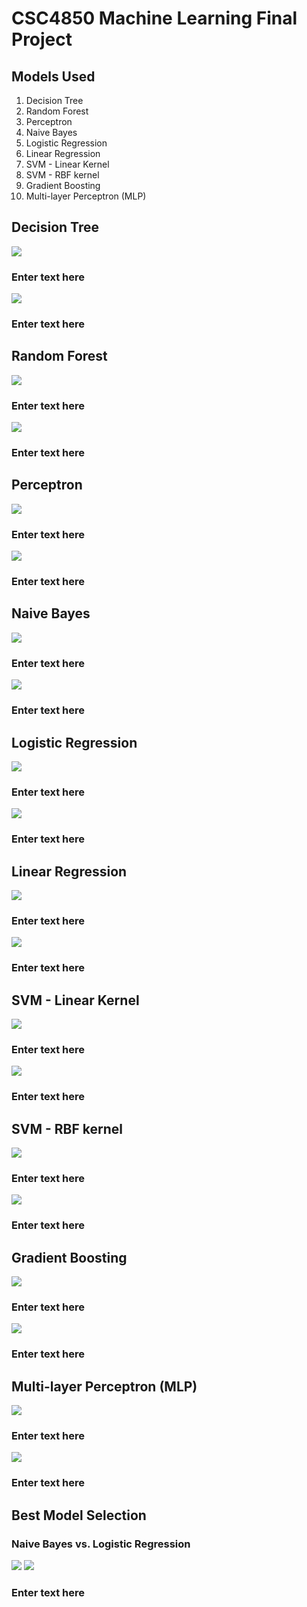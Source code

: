 # CSC4850 Machine Learning Final Project

## Models Used

1. Decision Tree
2. Random Forest
3. Perceptron
4. Naive Bayes
5. Logistic Regression
6. Linear Regression
7. SVM - Linear Kernel
8. SVM - RBF kernel
9. Gradient Boosting
10. Multi-layer Perceptron (MLP)

## Decision Tree

![](https://lh3.googleusercontent.com/eAKXgnFOKjtPPveOO7n70Aq3JYnCG9XkUum1KTnSnKcNQnJFtRgkQxKq-Hh7Kpf7Ujpduh5mQgWi8k97vl2bL6eKMTCSw4E2X5pALL2NPdiUjXl_YInsfCowkWTLfokM0Lv8eHh41Bqm-tOS2LR0MtiNaRn3KHCBnn5HNt4vEpL2xObYK5N627Zo5fZs9UU6ZUoSdvDFyRy2ehrqLIJ2J_5u2CNaAIdi9nl6VwOOiCwx7tAciRd4mcYNbXLWpLckKFwQFxYFERLvaKuzvKYIN-cJG79uKiU3qD0dljTHpiOw2bxTS1BZqKlGiXTD-YTaIvI8kLHcPyczANTtx-_jJAYL_V-wTsls7n_I40k78MMznxbY2JjxkSWVqOC4t1f7m9lSACZRLnub4-737G8CD6wzHABLJFpzowxg2nGpSHAbBXCsd9rcoLNLFAyWmmu0WuTqOr4OhOsPhY0uemx7f-1EvSjpgHA_vAHcchViInEjkZS61qs0n-PhvPxXZee2TCKIjRQV03awB2f1wG1-8BcHacTRvn2O1t5_TToxDD9x70CPAYraYBAQedJXUi1HC51wQQANxn6A49NzWJOvV73odYovbGYaZ0ZMcC14QjNKZ7oJZKmI2dCZ3AWI7izQvPCT8XD12r8oo_mLn5ZwTu4_X4UDMN5-NzMwgiYyStjLvDYnjy3YLLogVGHI3wa164S3hoByBUy03sUG3PK0iP3CQ44pXmI_7cwhXJ_KS3IEibWpQd8skgTRyZrJyLQYQd3c5m4a-QkO6pNkQe118C_IdrTjRszomamyK4-9y2G-p45gone2m-B-3ir4BaEybWX5S0o0O2i_PTS_rAg2MLJGvN9dJyO-3po8ixKzuoVO7uPGVPXiTOJmXv-wsixwsxwr3Ks95D0ukPysE3wrwyyvq1qoZ8LsYpOFuy8J5UHQ2NM8ba5v73j9cgeL_m4jEX89Tv8NNWrix-yDBl0ibiz8Un-pfA_lN_quO4ivT1xozjOtR1mPTA=w2152-h782-s-no?authuser=0)

### Enter text here

![](https://lh3.googleusercontent.com/JYyhtYqKiT2JIropsHCDva7JMOaznlnIM2cojI1X0E1dnM_WzGL17WTsj6zH2BFjjXGYor0O1BZLOYXkwC17XB48BJB43MjYvSuyxhqfhbSlow5pCmoiXtDIPcDhVwqtIriSFzqyiBtBVH4CHYLR-TM7BspyWVSHzXgktcgsNmGq_dHxoi5seJxcEd6eVyslH9FSgxsquBD8W7odm_Ozs8dKahGZWAHRlZx2WIEvTROUbMKrv7PjRWI0t1ZYlM6y_I4KRiDC8MZ-f9sIodUyOJAToOHCX7bf5piQnq1pIFSaucoKfms7KwfIuvhQDdz7cqokcvnEoaaG2ykXq_aa2rSkUAcGpPpWPLROEeztDSuawzG7678Lq--PWugUHNLWQn8J-q0fpGdHyOsH2PK9CVyKr9938vFs8uoFIrpPcOeqhTydO5cKJBmryrXIcp084gNyfESoFOBCeWU3lwMO99ExN2Y_zsb9S-95whTyrVf_oVI_uXRZhUYQt6VIa6zGKuyZ6sEpekcStXNySbn3ULfd19ZvSBQizJABZlkGU40x4ZXJUh5HMuYOLMT0IGZ8dzKkXSTsLBvSz0wKIXP02_kmT5K93WRl2_Rtkip3BqaY_YjomysxqLj-5yuU4950lZYhYXB6ZRFk86J1dzH9brJMboterArvvG05k5dPp-3uCP4Dn9Lkc84PDSjX6pgH03qjtRRnymatiEGSJEbfDz5EnNQ0aANLFiHBMsZ3Jh3rnU0CNwtmV1Q9d4SiXdKVGuAejfU1NaaMovc1VlQx1-GLOWf6C43bO4hzlYvcxB00XvYHCdqpZ1z86gDlgzFfV-G_L2k4dzUyXU6qS__uni3Zkc64_QgGeeRfT3-j90lHHdA7gLsRUqGzzdggPPsxoJCJy65JuDfFUqYJnGVT0JAq5BcJaAMQ6GTjQdYhQczrqZ4rM7paSJ6r5Qc03nY1zbB8aI5RcQibAbgAACjvuPvDqEwRFKeVVbqzr1OhyFXy8kKB_4UWfg=w2032-h1120-s-no?authuser=0)

### Enter text here

## Random Forest

![](https://lh3.googleusercontent.com/3O-ZVNpJMh2ECosbaUrHD6tlKcIvuC99O_Xu-CQZWXfCjiOcXvuCsrIe7AEmV254b5AMdjr-LO4dCVZcvTZc4J_B4wFWW4N_IYT1ke9LZ5XMqGbWW8v3fszuk8zwDPWbGVYUsy6Nep5-lSWRIn8QcogOH-iE8QAMInl25or9ainV95F3j348v3ZIMDvQPEMqpAMAXzSNZ_OI0Xc7vhvZKWkjkYPpVzuek_WkluU9bJLJJrIMjk3eDdBuVNoK-JI61wj2qZYJqb1u6sueJTS-pjpHwbiueiODJqQsxtOs6ZAkuo16FtQAVXeZSrpUbjEO6opIxQAZOy7bBIsNyKtVaed3nrNxyB1o8r4FNkfBbUQo4_z5rs-SfSgakUhIIpB6opsKqr7PUCeQHey3TLVphv39K79LjxKBrxxEOH7CIrGhoz4vjEClsDByFo5nPvSS4UA0qS2CuHo5Za8diUuazCHRstHT3_y68X3VuylJtenEvAiqEoAjxJved3iNYxEf_SvtIVc1BnSSwlyUA8kiHiyy4AUB1q-0-NHIxkUjJzAYAA2f2eBKW0Ynam67qUtfeiG0nO_Ik7uUoFL8yCtOAFQqWlIWdSB1-l-yJgwH-oBSWqdFHThD_mh0DJotS9103JzKEzg6v9Uils68Z9a6bHOmH2JOrHG3EOSuf9uYIcp4K7mlEYPBPmijh84BwIV_BPXw2AMdc8ZcW_51cLoFyP0GME31bY-qnLCGXIM2vOfA5ocYVn8KPniBgx9BNEdTljbJL7GgwflKMIM2NgIZLpM534O1AgiKBn7Is-AokVIY5nXvcjB-C08sLLYWGJNhI7D8yRKJIE5qI8yVP_3Uh5buFsQXWI10RqT3hW170wKKDj5sZ5f2XKCSNOP6gbkJE9Yk6ntmB_KEC_EnhlbyNveyKf7co-3JFh_KfGTdhLMqqa96myDNB82rihQ0lgJ2jc7LM0wyKJyEPt77U42jcM-YRQuGp6znjp0HHnK63svU4QN4UOorcw=w1952-h602-s-no?authuser=0)

### Enter text here

![](https://lh3.googleusercontent.com/2ggGEomEvHFtXasyxBJtcfhSWaaIvrRMviENc3iYqceBepAiuL0suCbrl7RPLmeY9nwlUcyoSYh_jNlbz5tJWjqsRMmvRyNs0_Vvk0kaJ4K5-YatwiEj4glb4ROwGMb35pIzEczWBY8AjYFoWN6ehil3_ZnxnoWD6AWLXkb3pY6DlsVzvrtdjC3_lZAnV2KwVNORmPYK9AzqSO4yTn3cYaEKfTwJ26uLCjjaI6SeuFEGaZkNkDC8bsgrQoFe2bnHrRH8jHgKKGwVfC425PrB2MYZgzMzGIvc-tEaGdKqEkNIDU7AGJG0sfCEk-M7fE7qnQ0HiFbBQsSeiwWO1-TP7RP8I2GIYrCpMNT_TRbh2eKFLFizFBzgkvZsUiYjkvqhuHxknGaV4hQ3ht-o7b09UIzRtjot62-BbmCltMiMKgS_34kLmOBVS0toIplJFmEEcmskg58Bc4VmLzfk22ZGm9p73TvNr056w_BK8oPqeaHiJ4Vw5t1Kpy0F4njgkRQUfK6VJrU8wG30rOpqtLXmOZWzR68p2VbeEQiBv18hmbVItT4URlzTDrbFoY-zvfjBn-VVYbJ0x_g_l-O5QAibPoa6URmpkatSYLxgpQf_jeLbs7aUxnNg8GqaF25J4c8GeMqKBMWosziZjD9Hx8GfKcf85FOXRr0XImm_VgPrFzW64NRp_19Lh_xrVvFjsmH0SpL75MiaH-TZSq_VcUdCTkudbhWOisckm_Yn8cLUB7UhxoOtCOb0VScLIDslVcVOTQa0UX8BmdynCSoUaWw4g-Vf4x7gt7hgsKOKr_ALOP6VGzExunwoCUIeEAMAc5OcrRpiaRk39IXGr9vVHDIFqI4eYON_jnAP0nohd5kr9kjv03-e-m-Ss0gEGjU5X93sum4Mxh4jUM37Byoc0tvcdwpnn4s34h0mc1KO-Sjou_hHAyGC37tXYG1kIgasz4W8c6_D1_uM3pbzcd38pOoAANoUYc-Wbr_jz5RHMJupYgtUFzi8l29_qQ=w2040-h1126-s-no?authuser=0)

### Enter text here

## Perceptron

![](https://lh3.googleusercontent.com/pXytjq52zgQYRdU7s5PuW09QRYO8X0lwDgMfATuzBryj6s2-54EQsStYt2xVCnj6aSFLpqtShcJptD58kRUXilxG5jFlurGo7YoFNPNEJ7wnxvfUHHGVt1dVaxNFKT2IYPs95QHgQQdyPFqG_7fiYFYOT00uYkwrPld7ukKcaXkFBTGkeEYTHFlUH4n5S_14wPNXuA4C2ZnBus4UJfzOPmOBXZqCE1Ve7amP621B633pGdVvP2zL_laV4H9TsDIpZeABDQ8zdkAP0vLXM3rY2xuUHRNwhch3ihg-5ilA59b5o3eaPNlesAEKpfdHAhOSoOmbPkdaSENJsG6wSVySNjyeCzLmxxcNNTM7-6-hW0WseSFicJ5dj9DEu7Hu6GsfJtPeS1_a3l_WZNGIkM9MHG_DgGr5Y1TOom_sOw3Un_CDqVnhjR6nscNnbD_rK1YimGznwfponwPyrk-PxGGdzAfVjOK3Yk81YOWBnGGdTXenVDXm87NRD8-zbh_RcjG9Oa8IGyp4j28opHT2JTg2JF_nyV7qXp5BPcMWT-gEhbmcWYRyUEDnjmt8vHz5-Uvi4DaETO-3sNO0gP32It_rrpxIzBmasP5qyJ1yDjEisPed-hxFUGQjqYylJfocjF3SWTQMBlICEdMQha96f-mB6ywF8s_0Z_GH6OZkiBMYQeJf0AmM2JvyzIqFhGlKWnqGesHOA2nsEBLdGbm39Asps3zHlK7_-wsqIH52fu2SgFZXz7WOgob6e3EgQwityNV4Y4HbJq1tMg2ACkCrgNPAXDoZ_9SACQy-YZSMzUoms0vSuP31KVdGOjjna88ECzt3-DXxNCbEkIOIfGAJButG-T9zLYYNbcbnPZN945C1geyBICab3gFRPTR0AoYeDsWv-cbEhvTC_G1cIyW2154-v8qjzH_RSb1i6JpJfRzg0XOvPC7s0CWxV6kk-T9-yb0ZHzJTsQXKaMZHUZdP_jnkryfBFx_sgfvE2LqALAuC3W1ulPCCz_h21A=w1948-h608-s-no?authuser=0)

### Enter text here

![](https://lh3.googleusercontent.com/p43kZNXQXy0JtcQIsbOOGVlNXF9ryDXQBo1jo5Ay94zp_ckSjk80P0te6KQ82RXhnFI9URAznoLm-Pyq9suQ2CfHJ_knQlsqNAMY2YykVYbH3sILbhoJpzxbfBA1xVf_MBCPHi60RfQhf3HevVulAHooAKHKrYKOluBzhW57t0hqsj3jrDdD1Hy0vLry_mFK2QiLq8bVXTsvgCjQdS4iyctqwnEpRhOzGdc8v6FFlOMtdCZwK9wuRsdfLVPkDHawyt9fvCKhGV0lxbzlwjCOqCXwILm0RYGe4K5M44y4vSsj4P9lf3grFU275YtdSMopbXR28mgrAxY2K5MrfkwAVNGI1Vu7VuWhhKV3KNY4rrHkskCjFJZGzhbKpOoumLqWbfbsKKvFHdF7VhMj9oGmymM1ndtf76PutnrmrROxY_PRDCXrY5hrbL1kEtFenRTPLKU7mXx82Jdpnnirsb4ggxeM45X2Gq85z5hwtp4Mbcg1CpF2Y6p6RqFARg-RwCCTEHh-PNshy0T9A337NCthC_MyTcUMFeNxug6Tc4s5RMT15hO0xPEwc0PgNl46zuv97ZX9QDwQM1pPZjuMMtk5HPYl4VSEGBtH7FP67cn5ST_D-_mnqGGmI62wpuvnPjvySBnZvJkMOBDt5Q7PNEzyfDIw0y43N9DqDHRT0w5p3H11qAc_SS4U20LHMDBkKKFHBgpEyj4zBrYQ85cbnp89-VT4Yby1j_hp8Olcfsu2xqWoDIKMeCg8jUDsvQlxscGntAMsXJhfrKc0Cq81ArvYQuKp-9Kbgk8aC87yhDa35oPlab2NmvMyOMd-rcQjdLLcDmSrajxYpQr9YzgZDCygRpYArbzWKAjSR8Ol30Iy-UVHJxsscdaaLF7TIBZ1pGkwOeTXDytK_HD7NwQIlcGEguxjjufu-CNUNEp0uWl5N4L8c-i7eRPkmAilWQihVvTsBL9OIJ9uJPcTHcbIU_1MVyNDvJt7IQy6RgiEHlb9-A1s5CAxpRvU_g=w2040-h1126-s-no?authuser=0)

### Enter text here

## Naive Bayes

![](https://lh3.googleusercontent.com/KtdeHqD_k0aRLG-mOTdCOEXq_xw_Ixi5LoEbfJUgRAe4ZS75I5AhVKYSGKGKJdHAFw1dSpi69rWLoaHJ0L_tgLS_grcSKAovFlDXphddooPOgKHXk2E1IjeL2ToHVE5apA-8htYoq5gFztco3AYFMmpQAGZRLljQx3pxgaQLnB2zJKDcIe0HAm42Hu8g-PWQi6s5-ElmQh-PVRJ3PpYW4cFGtQZ0z11WIuGkwXQRqnVaMOXRctyHbtTwvV8_UFIpfmrhvzxwPDC555fJfKv6hqp1A7CeAhUQ2Oif29hiiqiKMUSV-fctmKIiO0nB535VpYHHkfa-EZXxey-r73ytgRKAY2Gsy7zBDIfLv7W_knbBiKJ60I4ZaWQAzyKr6Ds-_XS4yEVR5vR2cS4TS0A1UEy3VruwccOa85QZ6i5HbzmJTjvgca_RD7-13mUxFxrVGNaZvmttwcQjxFE3c_BpQ9dxCMa2D8hlaFZNZqb_l38QizrQ4q4mlzcnQxR3XaMK4xBiaC-ymtJ0Qu1Mlg9w9H2SCte4OWXlMw1LXmcHYxLHlQWrDT1aUjX6dr9L1srhzcWsYSlRth4lsttOOGHhrqdBNhzwmzk7CALDXY2PmcFVRhCiqRqUFM8hQxDrvW0KbgCUMfYuOCtEmzIiQ0fQXM5gKc5siQEhMpGqB_lXUlmbr6BJD9UmYEVWcXZARVReRJZPykGSsTH3D90sTesZ4rCnfT1ZKPJrG6Cq1vVtLae3_c6Ur-ENluZ516RRgWADDHziv9Ys7RoJ-mFyUlM1EpBjv3kuuI3uijnfCVwgo_YeF8K91SWuDD5X9e9epgccgcBIZnMQK0Q2QGTb_z2P-2mhmQv0NqfaquzZlSk7w0eum32xh0Lh6CYCuI6bk5uY7u8OkmzEPNH0D5ZnWXYoOpLS1M6a72P77aWmabSX3s0xxk8j-D_ZOoloDE8oAyXDGFVE-UjJ-9IKpgqkRWXOkruzHUdhdsIOK_GcgY5Vdn0yLRs2Bh9T_A=w1948-h608-s-no?authuser=0)

### Enter text here

![](https://lh3.googleusercontent.com/VPskaUwpE1c_xs0CGiiLwccIKbyglnPDy6lZhkmt-SuTZDVNV-GlcDLyM03ulP_pHRHNO2DtxHwGj0sycrTdJYNKNTA_NG8jJmGVWhzIAE4xZIT-leQs08m-Ca6eo4Oz66Jg4agTIrbAiuU2_ra6yRocPz-kbqaLJyHFm6l3ex5ru-h07pGwEe1ZxSxYFavsCNldyTjBUd8xhEPg1P2b8b5zxq5CdEAMBpM72SPUD2oXS2IKdR2QSABXfDfXjbYDyb6-mafgXYdfUkInLwLXPt4VU89mBGMumVX4nfxNkb6AVTnQlTm2D2A7QqUxHU4b0otkH4ZHgGGZ1EUEaK8caMBZrTCpRvWF2pMHbngo3nWYdiaowmZfJDtdwsE7sNjXPwLYclw1kV8vdio1enmdHONLHRT1QJVAvosat0khk1iIuS7W11JJlPLog-PG1pDjtPkfnuBn5gLTHwO_6obqdQXkNrTE0tr6ogX8j7ecM6jwnDmO9lpCHKLdAJJVHnNLBXW2lEj_zRcQiaykG3EJVWZkVuZBcqtek7PHSpOp3zTEiFhYhTCC0WbAo_2xkOxVszIT_ff1LJPWmTB1uW1EvovIwIAOVfLHlmN23BUeUH1wF75hCD-VrTP4SEMod3Lmh3jZgpt0Gl2mrawUn-4RwZLcIiw1FLBnMuKw-p2dLIvKEgqFncLQW9aXd9J_Wtj1S59oU_nskWtx2wAkLumyllXbcZULNhLd7lk3l5III2ByZxk8z-hcYI_9qx6Ig7YMUldaPgxoYCXd2PlEf2cYalD6bszGA4MSGd9PE_mSk0OGWsp82kWsYxtXL83v_UyT9Nawqi83nNCVN7SkPxAOgtxNhgfcsdqWcmxHoXGJWsQF7C_E1vRS4_o0K_jXmKj71WAdLYqeEQKDQA-q6jJTnsYumlXRixGb9BHdKXNEl-Rzp-FuncyChY8iTMub2Ue1M5YLhoMbBhMdphWZguTr6hiivzFdcKDrGRP_MbTViqPBhSqqPv7W_Q=w2040-h1126-s-no?authuser=0)

### Enter text here

## Logistic Regression

![](https://lh3.googleusercontent.com/Ue8J2yCzz0_fWMxFVvsv_3SnN6AiGRmLvoB6YD416AIbVegSTdoD8tdCMrtHV6dHVImDud6oqVbhn1DKeCaV1Mkm19Zj8Lbr_TYXMFwsVftoOPatU4lLI9BIz7MRbHDrpAmYstnH9mm014Vcpe5JeqFGcIW4tND6wZ9mMsrd3ftgKQE_8qjh84ZNetTRi6C8ldHcGh-jXHCmmdjw9-kJZMukaZ5RjFz9qc2VGalPXk6Wi7_YvMSIBxETprUFQ8XsQW1AdG7cvJLYhv9TvAnHDoBwrtCqIMpxbCUxSp4OQrTPe3TeAyWQdL0Z7QPuVHauleFteyQl9IUbca50mK_3s06KwpqWMdYXEz04P3B2JXpKUmtgUVf64nYXgl-FfpwIxksHmfDxiA5xqe68Hk9D5X_PmkzmKr3Ps-R-4Q0gHKU5Sk2PiogZEqtwtH8HsVg23qLRhYE8pgHMU6k6ntfQTFdjHL7x3ugEgslE5T2NSFnFq6XqgH4OkYWwS8FwozmVdK9Q_bL1RhZfVmU4PiyrSLI44iJ-EpDLxDnViVbh5OmTWikz4m1CB540XLoNzDaHCHlUcyuY49uEbf_NQ3-2aQsXsXNfWzq0nXe-ayVJ_nMbbtrK-Is5Tmna63voDwiY-Cm8eWDSKVspy5VMWgKhWUm8YOxQdGDbfKdHhhc3kYk3fWonHubOE63h9KTep_lU1d34yvZpoXFNWu2OzcD6rHnAQOvwj4QqgCs6vJqQCuGNXVawKfFh9Wu6Swo8nPVZjuLl7J0u_fM36IA-ndD5XIRPancqSq4CRIjyOpNW-BtrQnbuyqQdl8Mt2FmOjy_ps89LoK7T7wgugNzH7pORxntynfBPpu_rW4G2QEqkB2h_Tgs76MM-Q6m7FWegBgP4w2idIeu-b68Pf8k4fBRabsLdLcf35cZUXT9kNQCL8BcqL1fhI-7oPSAN6KDzVZTwoC0ixdJ66ixpS2BkgocWs4OVQmW1T_NaaZ2cUbto9uSSrghXSNHmNg=w1948-h608-s-no?authuser=0)

### Enter text here

![](https://lh3.googleusercontent.com/1EjS3MfccAvT6Sjk3xI4J4ScCvWHwxYOr9QDHVMBd89yPRvht7Ri5VhCUB7m4VcX3v28OFP1_LqJvmGzI749pN4W2vt6t9StQ-FMvn03sJ4V-gNWYgYDtlC4olHDNISUddDvGNGbZVCe2ANiJuNmjhr2Df4mp2kL3BJDi6qUQXHr-mdK2CD66OERIHaGUKcNWNPko3cpGymcbIt1MSw09ZtBBna1hvDHMw_fpHvk-n2FVaona15du0ds-fTrvEuJNxf-TSFdKPn2ZqheDycL08N9PjRhgysumwMiSEr7nAihUZGtxNXd4ebO2Mn32OY2GUsibyr_Hrb-jGsPKcmp3QqZZOs-DsoQ1JC7Sed5gTzsiev8iGB7huEUlMQJ9YBzYsSdnCiMpNlgIdIkF-I68mc5AHjZ9vHptJh83JxFSxhgyfLp9FZYlfJrXyHfx2TDodyvJ3bXXHRLk_F_-2NJ6erMRqkUT50-Mut36MiMRC9PCltJBYqolPVguUh4K6QZGNEKPnbZqRYB44cB4ldgrPQV9oti_sXypnwzYcMXLbHdN4-kU_naW50cZXQJJfsyNS_swb3M_Yza5Tb7AVMBc2hksUhSdr62CNEtZhHvIHjFASJdVvlKxzrQZeJMuCBKSzhHruFI2O7aROguJDhaVzhtKKY4RIb4Q1IDLVVlU20h7SW88A9Xu2ze4jVVYVlydCpZ3lD0ZIoKrt6gXCPhLzCIPY-dec8v_K-CWWrujy408CoGMTnhqV11-p1gyM3nTljqnP3Jr0Qsnmn2yFSLiSEh-2Uy8VDGjrwfIvYDM7DXi3bDFI6hN_AU0OWYWiX-cmUr9E2VAYzZS9qn5DQ79yO3s_MHk2-Mpm85AZcMGVx6YBY-F3_GE2um3tMzSsr410gaKJUVFYkuOh_yLsDFnLLfDS7I9JAN6kbRjiajFpfkq9XMTkFjV9gMjoaRe6ymnVtUTP7TYzTAHMyok0k7CvjIW0Y70uN0UgYZrUk-FU1ZwsNQiYp6nw=w2040-h1126-s-no?authuser=0)

### Enter text here

## Linear Regression

![](https://lh3.googleusercontent.com/j0uFslhOeGYMDnY0pyo-ptYT4psmYRKNbAwjIqAe9VGI-vRUmJks2FeOrC6rr9nu8L0bB_xFak65mBsU7Wi-dmhbsKBrPB8ZMZH80nBfH9XcfrsivpxWsHmyaL0kbBIlJ1h_ETL7xQ9lu2O8PutgFOgNTSNeRrrqg5o04FiPSqCVhCq2tntcw1LJfp7KmC2Pv8cPSYgkQ9NAWjfEsmAqAvsaMVj0sIkAN2AeBJpCtxKaigmXMD9SkqPMxQ_9pK7BNhQZJ9PVKTBjAVs1ViUtLnq2jBc8mzGnX5-HXXRERe_NBf4HcCqjczKqQUHPyoaJl5kLKQyvveKPdPKZ7FuPH3EMdpuXhTp-liOpwyUIV2zuwrZGXuUaKm40-yta5d6635VuaVy_AxUeToZvrG0hnN3zUIEGfaBoRwOAPFc94ZQ7iBVAKK14JDzoqT1RDMqsnjYaPJs1PJv-o4ihauA4nhOxry08sd0EiLNOfYUY8-2JnyH5Rhkod39XoyGCI5pUuGWicF5Df9fSRT8-BuhMRwgKvXPHINA247DDh05AoFSFgmpNMAR4Gcb7OOBJrOOFAI2F311FUecU7kR3CRXTgh_Y8DkVsDcnGdDRqoO1pCUXl6OhX7Kwte_yfgOQwsay0qfa7LAheMs-x98IsELFd6T1SEoxGhCULwgN3fF7doNXluhZ9DfVZVEXwQm5ayAgSEypJR4UU4OFh0M6Xw3a6OgjAdRpSpoMuvqu2UDehfMv_gCWOxufR_9BHFgUfP3mhepCRiJWfV07T3Ouf6aPW8QJKu5X_fXqwL2rAi46ne9kmr7cr9xJxUusH3t9AiIXbXADVk842Usq85hZmQPJOWTvKUKrL4rnIf3L594W9z6RsILeDh_c1yJx8EUF2WNtM3CssmoRxmS1aSHX-36yg89GpOdvTL4cuzbXt-gX17C4OOfDkyaOe9ho6XyO2ta8ul4HwR47JYjtJ9X9pFBGOlBhCtGYi4nij6nuCF1MVDvNptVt0mpTnw=w1694-h722-s-no?authuser=0)

### Enter text here

![](https://lh3.googleusercontent.com/_KSSKnhww7yrW6yYZHWsoqRsKyHebEtuHXQKiv_Mv9FYD9pxlqEcRSHd5htzuJCQRsRPmHim4DnJnfU5I41OHyj203Ic9_ZevZJ1noeA1jr9oUOhNH_52S0EGL-LqTrmgm6oxzcZYWl53SJbyo2Xet9_L30gsegaI7HtlYAbbiyI8EbtQ4WniYePmOkiazuGk02WJ3xbsuixIfIzun3f1kAojNfSQIMvirdnb-lqdPPAP9cCrq3qSDOIA6sHIz-Y67GK3Aii7Y5vYEnGAqBIsp8Ne1MSGoClBhabftlPBwueozlyjnvO9xcEcyEOt8T5hXsNpq2lAgmcFh1fO1p_PQbp99J-sRFb25aBvmhi88X9-ly2-k06zZEO7k34t07dQHSqWYIjoiy9Kc_07RWYYOU2glSeAvv5vrzQL_ZMnPtsB6s7JjlvuxhLp9CCkFhHuGZnxaoplHyoBMpge17BAkGdJML-Y-2PolaRfjZ9csQ7VL7b6pCilmKmmO76OedxqvuiFoXPVk1GDQYOwx8CzMDhQ6KcUFI-inFvZNG589YHSLHaeuK5xPAnA-I2LA5NwTcLdp_iNuIPhKTQr2emYD7pAF3b1_MW39c7V09F8X3x02hpZPg14et1ouGdhAtfLd5l-Dz-gwXXAhPKhP0THrAvCL7AxeL3txmT2nXdwIyrBWdCMDxot8pFJiO85n2tNV115L5NUCXAXASQ5FCN4kIr1bhmCDX6vE_aOXDfHEFyrucVKsrsLCEPE4HTyjidDDKBlxsmIZ7A9jsm5HS-hlnFa3rZC2ias60dAKYTeCJShytMzXYRnWGbjj6OQLhmjeZi8Yj7BnOFDVESKbgpZnNfQTDVid_0UBGRU-CiXMYFuCRQ52O1S3QhWQ7oSyuKkJH7Rw7OldcbE-KdlfwkUAQlKrcuCC7N9eENzzMH3wJgrM7y45R2lSAT4hBBx-qZN01DVD0NEg5BcwHBjDyGkpVJM3uNG0PWWu40o8pA-N0tASNIdd7Rwg=w2068-h762-s-no?authuser=0)

### Enter text here

## SVM - Linear Kernel

![](https://lh3.googleusercontent.com/sUaAiCdpzZLpidtlusrkwIt0F7kauCBqFOxhTm_7w-UmUSFk37zp8aPchVTTmbxOR4ILYmSRRaM9yvOfLVLOkSfjfF-JCKoZaTEKc55CX2rTZWHGn_LeIdDs9qwtHlI1890UOm2ODW9cOgTzEDZRKw95_4T045Ivy7a0NDHzvZICsKfkQT0KDHVEw-tuFfbzKDGvQIPNOM1OWaHrgh-misYOKiEBKTx0zAqW94gpxaUeWYWDj9a1RbQN9qBakC_AzZf-Dfc7fNcJlRyktdeoKUsq3eYpWqNdNz_YdDmwRq64NlOFe74avOisx04Lyk7ZpShTJOGBoFEPu2fHAbdiJqXsXfLrGur_9ocHlb9BHRHUrnSt90-f-FkbFUlbULmEfCNoisB_Lf_S4BbMnDgJkV05DY_PWV_z9IveONHJCComLx5YHa96yu_dyE0ry_WNgSsZrvrqrhePPf4nzoMqsc7tpn_AFecs_QaHOF1kLZ_J5MmoeMDSMMmccwCDcgdf4OfWqW2O7X5fj47uCIXYjdBK19gk2byWU8_tTFBAfcxMFu4cY0XFfvWtmdncNZImujfie-RuF93l1JcfvZvIAFRn3qZH1NF8nGRKfu8t0M0BrDw8UqZqjlBFV5l6Wy81ani_bmDnkR70niemnhJjBNiyvyqapGELo_ti10cQh3ZMy_fFkfKSYj8NDnG-l_AanvMZDI0KNaZtb9N4wEbvxohR-WXSqa9ObrcbUT0jL0tCmVdXE8MVuQgR7AX8hROP4XWKng41uYgd39GMd44wjUXcFc_gFa2IL78JpypqsnwWiGV1IgOYazbG3WPvTAF1eyzu4k6A2MBBC_yAGuZUfhq0GOEtkh7RCFI6mkAz-qAuCePZy20sMxnVL5_ZPG6hR-klLjR4fsTPDHVXTUyCFyY6YReZ16WaKLDDxwekpOD-kNdZ0dGKX4tqELVAjvH5YSdTmG46GbVXYGA67IXP7u_zo0MQ5HjrP-pjclVrHhtPAXBofvImaw=w1950-h610-s-no?authuser=0)

### Enter text here

![](https://lh3.googleusercontent.com/5lCmHX9-qm-S2GqiHYPVYAWJz9tywj73BMuUjBJ2N_rE7dj177lFXSN7DZ8V-1Y7Q2giOE9TQRacrYoCeh4QgYSvDybYrsmrxSMldp04YBrPjW-DwqjA-ToB3hMihXkKIGMCkM8ijI6dkyhZq6LWhafbQOvCf8Nl6gy4VuozSV0Jj0ezvU236J6JG0hiHfO7TlV6cg55Ja-GyBPJReLieG4cESJZ6MD47Zphh09nlnJkmbuS3dyqXGkIUZC6UbTlji8I_N5QSqbmXg606PYvmZ_lXglJR1AshZ2fjFImCeLPEQfzxR2CA6wrkV1TghFkwlyJNU7NwvMfaxEI03U4Wg6cxxjLmU9tU9irgQfmHPKcyBKLJYSIUbEgLi7zqtRtxq-_f_gWP1h1Ef2Ch7dwHbPKmxu6aGug7pG5JW58VJRzZHI5v0kuV7FTyhA5CiEX1V3L7hg66vDDLgLR_CR_8OK5OFRMzvhS0j9_sHS_rUoDYnnNp0Qwqnqwgv65gui0UK7IfoJBAnOYP6iuu52iDdaScOOdhhR6xEBtsAg61Gkio9JW4QZeX_CPia-F7_orTD62RL8owdSLXtbyxIq3Z8BC6BkNx0lrIxzQ9kJAog_jhsWnVDd2vyFLoeCkkF1Hn_WqF1gVtyPEmFskZ4p04BYEQu5tT8MmOd3cZN590e9HkLcPuq-248v_AVEPKYHZY-EmQ4bTPOlWLyxYv0fGUw8seQMtlPyiTH-Inxm5dxe1ckpyASiO2huAusruilV0HDojdj72iI1HWpSEoEdJvVTDD4fG5iRICAL3lbO3MDzDeFG8V86x3rtZmxKlch1cm9HQx1bCPKaT35jEFG-Gwj-8Kfd--xozCP6BRChMzlg64rObKMEdAjhL6PxemnxUCxyAR__LGixELQw__mwiWHsjem2UgM_bV7gSotqaPM2n541muJbdxOyHmEXajV5VbbxnUReNl3Stok2XSHkjwx4MfW3cirRvpomk8jkQgcbM2Sytry_2Jw=w2004-h1118-s-no?authuser=0)

### Enter text here

## SVM - RBF kernel

![](https://lh3.googleusercontent.com/OLGiHdChk3elJgPxKQFPj6TbAsHaS6_iPpJNVQR9TnMaLjmN1PwwAKDHdtgW7TQfHM2LmhrhyUZFS_DNsvP71VGfoNYbKw-OEGZfUqfzoWcBXtGV_6RIw4jBYUmKsskD0S4s9XhxTtRfUlk6xdRsUiemfNN2H7lNFSwjr8SPmiAD0wxY152TLQy7IZqO8uH0eOedNCZVkm4aKIK1lijcAXO1paJvJ6YXk0dCa4CAiwLjMC9HjcERWoCO6E9BItz73eRbeubfqjXHgMYuZKGG0joA_kmCDnNd84zpzLRekzJtzWfd5t4hzV3kdH-Bl6Cs4-HK7RzW2RS3IKQtjdnyOYD-j4Ag-Ws_A5G6b3Zl-EDz_LAfXFEJHpLuCr-hnBN72KJBLjvO-3qvbUaGldJqbXytGX_15tOCBYO5ugmw8U1M6zRCx81rq7LYqKUztC4o-PDmsxygdBf8o2UWXgOdN2YGIRywU6I6YR6nrf6I9Sy-f0LroNigkBWbeOTtmN_U4swyFlh1NNRy7T7HgX67989bI9TS-pmvX5HJowwRHLIxgVYeYKzSilwf7hejQ5tefRnIaCRt7gwojfzBkXxW2TIf8a6LTe1dw3oGPefh71u8n5yMX6m9yE9isI59yAq_1rur3XGrBPgcO14XrnY8_RF-rnUrK70ihzW2CZ_ihd3qDNEwiyXHoZJfudBIuki8KLX70o4aViFfpoPPoO1hBLfRPfMbpT5XNumgI-doih25E5Dj17Yb9DwWBAazAahKEZvO_HOuukD_xjGcodDqo9Zpb0HkyO446QEqAiajVatyWcOM5uqKDey7PzF37nTXvqaIZEQgUjeU9CpyvGG1xSSKq0QAtpMPCTvdlG_5lz8cVeSdq7oRm3pzyPR_m0MXLaVQupnHR_4RNmF0nFrY_QthEl7LR7k8KXqz7lUFLHdnpd1qI-p1nSV6ZDiMSLcrB1rox1RNFsgOvcbGjyXNOJ92YVnArxEQS7T74bMfSDWjXc78OHjUSg=w1950-h610-s-no?authuser=0)

### Enter text here

![](https://lh3.googleusercontent.com/pPmQOiuac7R-5tdc3gMqdhsLktSUzauyJ6kQUeV2FrhFTc3gRV4x8yDtcmYJQA-21Ut_EdayF-C4Hg7VFMCMpYeUIWy9lZCR0Z8eg4K_mqW7uDW7TmiPoSGWtLktimn8WNMR2gBMMI0SI8MPyUKkbG8LcRVtykVfSn4Un805y06LH6yyjjY-spXZGHkf94qEMaed4yeVXfxumuV2Wujo1o4Jcczns9cntURNdJ5o8p4ixGeo4pX7hCfuvzEVp1qQqwfYgJoNccuENuys3vZwbVE9xlZZvly87puL4CjcwlQ4Dc_-0b0jeqyj0WtbEqpoAX8GH2aGSRVbKWuAoT6hno-cBBAafcBxoAdwVnUAwKJZrI_Ucnxx0IgUY03alffzdtmP4jJrHNKuGpJ6YNfAMLjYIqn1rXvoo50zaMM1FHWsF5fAsm0sERPc0pbME6jb3O46RSM8YjBfjFPSIXGo-fN6LFRZFV4z0hdb0rWrlFMyx6hdgV-I1WUtXbvaDk45cDqeM16k44dX4ZInUGnd4uuqu6_zDtM6M73eZpXBvEl6fPGGDXJhwBzdK-2Bp5HPtVRc02yMecYqviwv319-tP96cgznN8B5x2TuJu_6yTjbXHy-7wreEjrGXymoBquSb1C4CiiPIBptPaxrbJhd-t4j8pX0vi0OfGsB5u6S4uZKGKKl_OfELA5wLnwYfxY720ghEfbmZuRyEtL_Bco0sRXLjvEmvRTYyDwt8809S1qfcl3tPF6_RVUeQEkwCHm7wrWgSCV_qPjuTO9bOmoWSrk60Sf6nVLsWzcExSKaLljScg0mZzgYVAnIlsYBrsgBOr7THNCYDtlYHUjuDCiVGB0AQtN-ZUdzjm6AsQoI6D2weMRaRd92EyfO5Q9_vxHYbyMHfwtoJs6cuKTzwHo-PuTlacUcqR8bmvV17Qy0lZqqhshJeohNkCNAwUKCg2IERlrwlqBx2GpUVSK1t0VnWQ6wZSJMam2BcEytgJRw2KPI4BHGcyzQRA=w2022-h1118-s-no?authuser=0)

### Enter text here

## Gradient Boosting

![](https://lh3.googleusercontent.com/9NSnadX1QXz1AzVSkfqNLuUnmaItNfXEoxJijr8_4wJ_rdCj1BJmFfTuO1CNR6uBN1C4GNxTBOGdlcW4HiAqSKwNFUa6-29HUqIlgJQjGJAZDo4S6sWg7INGxZrfk9jFRI90_RV-VLKmGZyWSd4uPojv08xdE7fLnI0oyaN-WMNz_1RL6vCEsIMYdY-xPhWZ6P0lcAYpZDae13R-5TDrLLscjjfQ1qQeXfMrdtum7D4TNgFtKZ3TZ4BRuHY7RrRkXeekX2rSWHLPP4odEQKgR4C6OOabTjsqAhCv3GF2BdQYoy8gPGM5Fd4dLQaNo2jtoTpown-d62jl080FF5EFaHhpc6lgv4J9eyr0IUIKrmiOjbIs8zM9binvhPAzM8qqNuI-WjbhuH7s17EMr4X0adNmKEtvGJ-u6do7nCb_T_jYIatuWeElrBGDCCRs_Su2ckyDs3G4tgOUflvu6hDDsN-iqZQhSxd7IHAv96ryDULM41qlQI60xoVimMCbeiv5OLFsA7pPU_ouXhnU97YRkeysdDPPjfzRB35jPyal9EPdAf2d7rlO_kNug1QbvGOD0eKQNNh4CIC2Or7UQ_6ItzFhfX_J5pmZDL7fGvQcBGD720PiyF506KHz11AuoSMa6pV8wwetfDFttTbmemQrM_PvUE3SaHA33T0FNSFXpHIikgomgQplVTXKEWbpzKORvsG2q7lxj4yv6L0M_bTzQ511CqNXb1M8Z61FllPy8GGqYGYHVP_nUQZxCDtgf-ZiWUQdrIRd13zZIInomww1KSkTwt-RH8BniDfl1ExqgvECPJGcY2S5iVPu2EgjuPX7ugNStodQ7U7L0ZQKzmuyoDcVJ0Ub9kic2pEij-pm_q1haPp1BU8S8HtNovK-mSAtiZxf6tenaQZs5kTJj5jhVt7aPrs2JAsqRfpU7YgBxgjahK4dhb0_OY4K-ceaF7xTe4sskcdYKRx-XoR6CZUW-T_48xn3TIG3jPt5kFW9k5BsehCeArLUuQ=w1950-h610-s-no?authuser=0)

### Enter text here

![](https://lh3.googleusercontent.com/TFn_aaELT6DD60DlTBQySzjw49qYnsv7nEJ02i6F-PAXQrZKpHSej-5fR5IbH8NmEl3NgehDZRNVtoyI1-Y9urgjpyx4CPmVyUnRYVzPR99gTa0WM4-WiGP6pgLQeY88fzsbG8YpNHLfm-sl5cAbVAmXdcbDB9PpFY6jwCqH-u2fZ4Rn2zkLCZqUnKCIAhLSWNp1vjxa_P0MQbOdQ56fq0beLmJNR1dQoQQRqdByFYRE3AZOqGRUhXmxqkaNydAMEmgfTm_4BB13O8t6uq88XbZ2H5BMzIJmzOtlxvzkV6b_pdBtEATkJt8ToMGnJ0AE6qix39XJ8IOpj1YgRbib57t0g7w4RXCqMIPTYxNyodwOFpFdBWK_wgLc8gNez9YV4CR4mDCGRulkELIiJohWr89hNwAApMWd-uIDnUNV40bToy5LP7qxn0WG65fOkuULVm1x1iAlIZOJxccQaCjzZFHU1w-PM95W9RuyTiOBvmxFz3h4i-IkmqVv08jUmNdEuIBom6Bd_2ya4-4fz6ptX8VRTiPEnqfIRZ9OdN0aW7jAEAmvDxQViKK20p5hBiA3Jj7w0cyEaNPNISEPcPvGRwITJj8PH3xyyUB2uIF0KegRh2wug27Vj6mzWBYU1NGpxTSC0VAb6XQsfyF1I07mvoyvkYcpyqsSR1JBoUUlvsd8BVh05ia0ApvKobKyQlG2KUpIZwYmUd3uzi-4GiiKzB7HK60kgBJjHQL94AKd07WthznGJMhSmND3V6xg7oK4giyGefrWdOYot73gPvoJ72QH0DznXHTF0KCmJryFVZYEnd4flZDNyL33WyDB1UbvB2t3wxiKVdqlBOKEWINT2qK-4nl7vYHbnXHUdqe357xu8W46PeYYVIs4QdWl9NangCEn0rXPj-HslaAiW6_Gb1yemZhJNQJv430uGwCbZOoRhGk7vpOdDzYP1kVCiJ5NP_VaPHAbHq-hKfHjG8o_4vqtfgAFMIK2Zv9Qo9rQeY-iD0IXKYbBAQ=w2056-h1118-s-no?authuser=0)

### Enter text here

## Multi-layer Perceptron (MLP)

![](https://lh3.googleusercontent.com/jtr_lViRjgpJAmH-ljXwHGKcD6gc7_RwlbOI5MArfYNd2XZA5djORRlgq1hPqEhN0NqTLKTKXDBnlMjjMiFpxaVPMQyqQByiBFg3wCr-e-O0tzqXEUCWj5EVlShpmIwisUwnXvncETa1Mot8oQ-hh_lMj907smDBcdOzxyKhXfBSM2vmtw-i0Zm3KhDNzKmtfSIVNqcszvQSQHOcgGAjGcA_3STExudny_iWi9g48qUZzOY3cvk8WkLTp7vll9LyuPFhlhZM09BU_jlPjAk4N_ZTDh5M-0Pj58Aax-jdAu7XQ9rQTyx4s_-kyTxx0tlLEtqz16sMiuKiW5WAkJ_P8oeQpaASx2g-sgtEJIQ8m_EXyA1Rl00tpqmxDJ-OaAH3GV5f_8-9txAekQoWviRJ1e2MiG3mUxh-V-Au6ovPqcNoUmG3bIOSdsCmIcDS_CPVODD7Xj1pRfkcj6aaBNTVKDqQ3546JKOWnB9ZpDlgnNLBTrjxY8myao_FRnf3LjpUQtCUgilyVA5N6zWjV4QB2K8pK0wyCu9Ugk98sd1T_Z6BdHtMsPqh7fKSH2TxrfAUAn-XAD_-87PzXm8XS7rSJxKyrX9c27SNTlOzJi8vyakBLl5NvFGQIubOj6nfavyHezqrtrL49X-2dEM68A5yUQu138hmyTLizoy0rvdtGCEUGevjJ-KkPY38pVUmeUlDsq5j9QXRsXuK3NGT5wkxvtrsOBAdQDB902FPv0JDmymCizEd_umS_jI7U4wnENd2_-aeQcHJUgvgxj5uu4hYhv_BQqC8CwiwoHaZJ7eRlO5DB_FxBvu347ZHcQzW3b95J9RELTBsPtWnJpnhcwPP-ALKxeu8Bwn41miQn-qxXc2JoiCLEfgsUg8_KxGhi4pSZhqJ9My-Nzqi4QW-z33WyhvSf9DSwDMCl_nqPLMPQQFDONTGYJQuscs7mvx4U0j6Jjh9vlkQqIStH-WzUEqQjds7zASW26m8vCCbSe2fzU6mkKkfRn8tdA=w1950-h610-s-no?authuser=0)

### Enter text here

![](https://lh3.googleusercontent.com/i5FRtS_ZBDs9g7wjlcTwoy58a_T_0SAM_XxBOvVLVbDB9xQYcqkIIwJcu1ixWDhMdqTKIYfpA8wlOwuRtGNKU3Pxiooq8A7PRSgk2-q5tlvXTaYwGDnSC2Jm0-etH9pEAq1u5fQ9Q37UmmqII3vigYnVh8i3bEENh2uBD-wpe--6mS8uKj2ZToJKpXm2RU6RGXyvcpHWcLugs5BxeOk6m-ulwaDVyhfAM1eq-u90-AONlxQ0rgzn3RDkHHuw0kDjZVIyFBGZzVsOafIrk3J7qdUSJW5UsM0tybh0m2SlIsToQ0f0G4ZvlfzOu3-lO-bji4ahQ2U3QPyEi_z4XWnUaI7GMV1xRXY2luk7TkwDyT51oKooID99cQadjNhS2w_mAGRdwyF90tj50yRv957F2LdB_zsHmREJP5FzTczbgcmBRIybueNkSOVn3gBbrtkReRuy2X8QIEDblQgUFEB_0nciHRIyLS20rV3cAE8jQPMCDS_qOWTQTiNeygVbd2ojhpDQshPNOy6a6ZSxq9tUDz2uGLUga5SQEXKtFuhdISaubRVrCn3ONJfQ2TqneD3OI0KrfWS83YTijb1XDR4ZVoDCaF1QD5zhnVAGMePR3qIQZIbBLsNm8CLweqH4jl_JZknLZsTtpl5ER2Kmevi9rgU2F1jt9f7BsoxMDPJuvZQ7lPLDjyZDx3BQLAM3zmA5MwaN_Xo-YbFnQVh6OM3ZtmxB5TVwuKAeFlG4YAdpOxHtnlLs_AgfLCQs-fsDTn3Mh_WW2MN91p93Gy6YLiSAPODLqenu-Bl4pxQ0MYupH6NVyhdF2jpfuDGR47wcWm6pCQt7cqPXTA5EFfwZhHmY7hy5S4xZhptGNWQklrEP7cNbjfZTzn3hcUBPszvYyvIYp1GgDV4sW_PjifVUzL3Y3LC8t0dF66l-F7H5BaumooPdW7_yu7Tpx19Z6DOURfLSJd44jPYIODi3M3aiUOV_Z7tIRgFS1qHLh3lhlaUZoPIfnZ89mSLOww=w2056-h1118-s-no?authuser=0)

### Enter text here

## Best Model Selection

### Naive Bayes vs. Logistic Regression

![](https://lh3.googleusercontent.com/-178yvUFIAfI8nhBaRA-ffb4nESXUMqA1M5zl5oHShkuuqcv9zR3AH8YSzZ2EjtGQGiFhwdEpUhs1ZcE2Y0eG4bmSeNubPlWsf78Btab6nJwDoBWP2OjvthXRzBqvDQGFRDWCgXnZZasSo-8vkYQJYqi4lioTZPxbi9DCP_kFzVbdoqy9i60hIRPXJA8Cy6gSzq9E8S3WB8Yt-Mx8l_RLvdbwomLIUjvYmwJue6B1Q4gGJqdYMxAxi-b2AVaoZmFfFcbjf5G3oUAyQvxc2AGD5Z0LPzFvjIAFzO_MZmFsmflvC3uKzbNMGOFofQwALdv7zEmYME0-VSE6MHrsTypL1wI7f57TI9vCniMWO5qvSKtgZpFF-delfmGSkp8I52AyOxnK2itXfxFXRTIks4KjR5x6Uv3w5u1Nc5DVNwsuRNH0sLppk1em-CNlQTb1aMd-GjcuqJGjtoqCAbwoMyEd419UUM0EzvGBOQpJjlGQcahGBmf6gFVyL6nK1ZqcodJDiqg96dWa9EmaWiUATN0Vgnyfxhm_snOVhz-qVYJRFMnkKz0ooxo4WKSOid7oGiChhXN9m4TZH2-HPGMpgOtxSTGEBo3bHkq92zEVIDaBz3jUZ2fpIDgq3n8SJA0LKbYGFE2OY0yC5v5wdeStG8etsl0ljfmB-6A8QbJPv5MBpQ3bQn7gAENfpY82uAjCBCVqNYaXwIzJoGRwdeoIsqF5Jn5QyY3ebLepJRcq1FGkNyS0Q3mWMZGmnzAJkBfEO_7t-VdB41Xrp3jhyhRVUIZJtityx9vz7RZ1O4bVLAmDjD6uCBfVCZVUhDr4Y4dHhnLUXymNH5_v41TVMmCVELdcOvkoPeZXxupWEtYgO1p06IqAvHK7sXg6YIufa_B-mH3rvtSHhTRShOiS3HeEpgjH9_RZG4GFXQx33ez-OwViGIs9DegeV0sE28NxwHMpx36g0-JL5g4PpRDLC0ui8j3ps_HvdOTdJZZRIoBrKKnh_ePhv0Im03K6g=w1228-h1026-s-no?authuser=0)
![](https://lh3.googleusercontent.com/5g66jVzh-j0_ETVd4TNIIOK5_h34l5wtUDoE0JyomuoYhDU95gx0NFxAyhkOhV11QLtKJChHEsj1TUEJ8h3EAuAtXGpyNU6Xp4I6cODUgQvA7tmJFRzGFZK-21kSm3THFXBXctc79so_k4fLdvrCbl2XrpW8_VCE6wGlEmgMWDfQneO76AWaMP6-roRU7Qh2m_-oDXBFcCHgFCHgxejHUjRjIxlzLGddXCYbVdWxHpUXMfQMudWjmwkZqk9zAFJKf1p6FuG6M35Fx9-hPb-mU8ArT3ocltdOP7ba6fl7sdeY1umwkqLk1jnX-VErEeOuH9CqDoCrconqQ3Jh8QM1ZslrApBtQqh8R4N0lYU6-8iKjoyMCfdfX0lCwZ5_QaAkHt3raibOkFR9zX1mD7B40pZp_2ztfV2EupV6HZygth4rIAn-pHAjl4dTKRwSCRmnuec2x2g8hWuyjiCg2kmjnsJqfp6c-aYFC1x278o12GqF6ZllcLQTrsj7jzWqCknzb0beD3I8FLtBTGUOaymugb50H5uTl-haW5o_gmRgoR-2gs37-MYsVcIY-1JkUqzva2qUtIj8jK85weBBK2k1uJTdMnypPzIlDFmMzUK_V-OkuTRkWspGGAg3g0Ml1tjd_7Qa4yKD2dg9-eaAR9l0UerWv13m7hUMWdx7gBwlmbCLQrcCLyeZm9c9B8jUWDzjelltwhzktFp8fHfAr7R-yuEYDvPeYWx3e-Y8hdOocHEAUWlILNGhA0NmqMXEMZind_UDOd3Y__YAP03YfBal7y0P8Iq9St_CUN4HeC3vK3VoNxgBNQGABy9Z2P07ObhXfMwaG1I_Qdl79KGgyY490c34xz7LpkSE64nfU6hf61bO5Dt7l-iA_IJRcD-cx-HjGPLrshZjcuNRUFAbWTHZKyYMs6-eTT7on28otYc8Kxj1zwkZiZkruHXLRs266SZ648D3yCjx91V2vhH-e4BWBDaGW360xp_pB82K8wPXW9vBzgsGnzAT4g=w1228-h156-s-no?authuser=0)

### Enter text here
